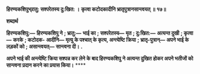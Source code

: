 **हिरण्यकशिपुभ्र्रातु: सश्परेतस्य दु:खित: ।** **कृत्वा कटोदकादीनि भ्रातृपुत्रानसान्त्वयत् ॥ १७॥** 

**शब्दार्थ** 

**हिरण्यकशिपु:—** **हिरण्यकशिपु ने** **; भ्रातु:—** **भाई का** **; सश्परेतस्य—** **मृत** **; दु:खित:—** **अत्यन्त दुखी** **; कृत्वा—** **करके** **; कटोदक-** **आदीनि—** **मृत्यु के पश्चात् के कृत्य, अन्त्येष्टि क्रिया** **; भ्रातृ-पुत्रान्—** **अपने भाई के लड़कों को** **; असान्त्वयत्—** **सान्त्वना दी।** **.** 

**अपने भाई की अन्त्येष्टि क्रिया सश्पन्न कर लेने के बाद हिरण्यकशिपु ने अत्यन्त दुखित** **होकर अपने भतीजों को सान्त्वना प्रदान करने का प्रयास किया।** **** 